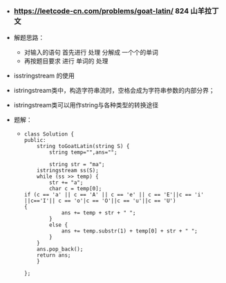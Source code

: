 - ### <https://leetcode-cn.com/problems/goat-latin/>    824 山羊拉丁文

- 解题思路：

  - 对输入的语句 首先进行 处理 分解成 一个个的单词 
  -  再按题目要求 进行 单词的 处理

-   isstringstream 的使用

  - istringstream类中，构造字符串流时，空格会成为字符串参数的内部分界；

  - istringstream类可以用作string与各种类型的转换途径

- 题解：

  - ```
    class Solution {
    public:
        string toGoatLatin(string S) {
            string temp="",ans="";
    
    	    string str = "ma";
    	istringstream ss(S);
    	while (ss >> temp) {
    		str += "a";
            char c = temp[0];
    if (c == 'a' || c == 'A' || c == 'e' || c == 'E'||c == 'i' ||c=='I'|| c == 'o'|c == 'O'||c == 'u'||c == 'U')
    {
    			ans += temp + str + " ";
    		}
    		else {
    			ans += temp.substr(1) + temp[0] + str + " ";
    		}
    	}
        ans.pop_back();
    	return ans;
        }
         
    };
    ```

    